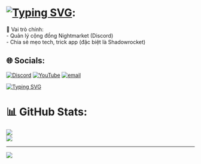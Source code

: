 # [![Typing SVG](https://readme-typing-svg.demolab.com?font=TIME&weight=800&size=40&duration=4999&pause=1000&color=6102F7&center=true&vCenter=true&width=435&lines=%F0%9F%92%AB+About+Me+%F0%9F%92%AB)](https://git.io/typing-svg):
🎯 Vai trò chính:<br>- Quản lý cộng đồng Nightmarket (Discord)<br>- Chia sẻ mẹo tech, trick app (đặc biệt là Shadowrocket)<br>

## 🌐 Socials:
[![Discord](https://img.shields.io/badge/Discord-%237289DA.svg?logo=discord&logoColor=white)](https://discord.gg/https://discord.gg/juY9tw5AJY) [![YouTube](https://img.shields.io/badge/YouTube-%23FF0000.svg?logo=YouTube&logoColor=white)](https://youtube.com/@N1ghtmarket) [![email](https://img.shields.io/badge/Email-D14836?logo=gmail&logoColor=white)](mailto:nightmarketshop.bongsusu@gmail.com) 

[![Typing SVG](https://readme-typing-svg.demolab.com?font=TIME&weight=800&size=40&duration=4999&pause=1000&color=6102F7&center=true&vCenter=true&width=435&lines=%C4%90%C3%8AM+XU%E1%BB%90NG+-+CH%E1%BB%A2+L%C3%8AN+;NIGHMARKET+SERVER)](https://git.io/typing-svg)

# 📊 GitHub Stats:
![](https://github-readme-stats.vercel.app/api?username=Nightmarketserver&theme=slateorange&hide_border=false&include_all_commits=false&count_private=false)<br/>
![](https://nirzak-streak-stats.vercel.app/?user=Nightmarketserver&theme=slateorange&hide_border=false)<br/>

---
[![](https://visitcount.itsvg.in/api?id=Nightmarketserver&icon=10&color=13)](https://visitcount.itsvg.in)

<!--
